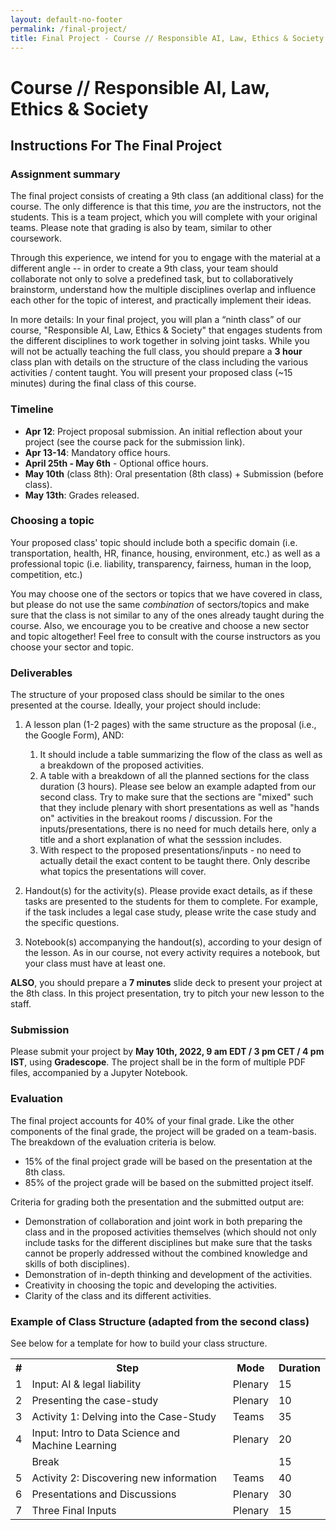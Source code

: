```yaml
---
layout: default-no-footer
permalink: /final-project/
title: Final Project - Course // Responsible AI, Law, Ethics & Society
---
```


# Course // Responsible AI, Law, Ethics & Society

## Instructions For The Final Project

### Assignment summary

The final project consists of creating a 9th class (an additional class) for the course. The only difference is that this time, *you* are the instructors, not the students.
This is a team project, which you will complete with your original teams. Please note that grading is also by team, similar to other coursework.


Through this experience, we intend for you to engage with the material at a different angle -- in order to create a 9th class, your team should collaborate not only to solve a predefined task, but to collaboratively brainstorm, understand how the multiple disciplines overlap and influence each other for the topic of interest, and practically implement their ideas. 


In more details:
In your final project, you will plan a “ninth class” of our course, "Responsible AI, Law, Ethics & Society" that engages students from the different disciplines to work together in solving joint tasks. While you will not be actually teaching the full class, you should prepare a **3 hour** class plan with details on the structure of the class including the various activities / content taught.
You will present your proposed class (~15 minutes) during the final class of this course.  


### Timeline

* **Apr 12**: Project proposal submission. An initial reflection about your project (see the course pack for the submission link).
* **Apr 13-14**: Mandatory office hours.
* **April 25th - May 6th** - Optional office hours.
* **May 10th** (class 8th): Oral presentation (8th class) + Submission (before class).
* **May 13th**: Grades released.



### Choosing a topic

Your proposed class' topic should include both a specific domain (i.e. transportation, health, HR, finance, housing, environment,  etc.) as well as a professional topic (i.e. liability, transparency, fairness, human in the loop, competition, etc.)

You may choose one of the sectors or topics that we have covered in class, but please do not use the same *combination* of sectors/topics and make sure that the class is not similar to any of the ones already taught during the course. Also, we encourage you to be creative and choose a new sector and topic altogether! Feel free to consult with the course instructors as you choose your sector and topic. 

### Deliverables

The structure of your proposed class should be similar to the ones presented at the course. Ideally, your project should include:

1. A lesson plan (1-2 pages) with the same structure as the proposal (i.e., the Google Form), AND:
   1. It should include a table summarizing the flow of the class as well as a breakdown of the proposed activities. 
   1. A table with a breakdown of all the planned sections for the class duration (3 hours). Please see below an example adapted from our second class. Try to make sure that the sections are "mixed" such that they include plenary with short presentations as well as "hands on" activities in the breakout rooms / discussion. For the inputs/presentations, there is no need for much details here, only a title and a short explanation of what the sesssion includes.
   3. With respect to the proposed presentations/inputs - no need to actually detail the exact content to be taught there. Only describe what topics the presentations will cover.

2. Handout(s) for the activity(s). Please provide exact details, as if these tasks are presented to the students for them to complete. For example, if the task includes a legal case study, please write the case study and the specific questions.

3. Notebook(s) accompanying the handout(s), according to your design of the lesson. As in our course, not every activity requires a notebook, but your class must have at least one.

**ALSO**, you should prepare a **7 minutes** slide deck to present your project at the 8th class. In this project presentation, try to pitch your new lesson to the staff.


### Submission

Please submit your project by **May 10th, 2022, 9 am EDT / 3 pm CET / 4 pm IST**, using **Gradescope**.
The project shall be in the form of multiple PDF files, accompanied by a Jupyter Notebook. 



### Evaluation

The final project accounts for 40% of your final grade. Like the other components of the final grade, the project will be graded on a team-basis.  The breakdown of the evaluation criteria is below. 

- 15% of the final project grade will be based on the presentation at the 8th class. 
- 85% of the project grade will be based on the submitted project itself.

Criteria for grading both the presentation and the submitted output are:

- Demonstration of collaboration and joint work in both preparing the class and in the proposed activities themselves (which should not only include tasks for the different disciplines but make sure that the tasks cannot be properly addressed without the combined knowledge and skills of both disciplines).
- Demonstration of in-depth thinking and development of the activities.
- Creativity in choosing the topic and developing the activities.
- Clarity of the class and its different activities.


### Example of Class Structure (adapted from the second class)

See below for a template for how to build your class structure.

<table>
  <tr>
    <th>#</th>
    <th>Step</th>
    <th>Mode</th>
    <th>Duration</th>
  </tr>
  <tr>
    <td>1</td>
    <td>Input: AI & legal liability</td>
    <td>Plenary</td>
    <td>15</td>
  </tr>
  <tr>
    <td>2</td>
    <td>Presenting the case-study</td>
    <td>Plenary</td>
    <td>10</td>
  </tr>
  <tr>
    <td>3</td>
    <td>Activity 1: Delving into the Case-Study</td>
    <td>Teams</td>
    <td>35</td>
  </tr>
  <tr>
    <td>4</td>
    <td>Input: Intro to Data Science and Machine Learning</td>
    <td>Plenary</td>
    <td>20</td>
  </tr>
  </tr>
    <td></td>
    <td colspan="2">Break</td>
    <td>15</td>
  </tr> 
   <tr>
    <td>5</td>
    <td>Activity 2: Discovering new information</td>
    <td>Teams</td>
    <td>40</td>
  </tr>
  <tr>
    <td>6</td>
    <td>Presentations and Discussions</td>
    <td>Plenary</td>
    <td>30</td>
  </tr>
  <tr>
    <td>7</td>
    <td>Three Final Inputs</td>
    <td>Plenary</td>
    <td>15</td>
  </tr>
</table>

